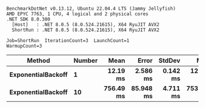 ```

BenchmarkDotNet v0.13.12, Ubuntu 22.04.4 LTS (Jammy Jellyfish)
AMD EPYC 7763, 1 CPU, 4 logical and 2 physical cores
.NET SDK 8.0.300
  [Host]   : .NET 8.0.5 (8.0.524.21615), X64 RyuJIT AVX2
  ShortRun : .NET 8.0.5 (8.0.524.21615), X64 RyuJIT AVX2

Job=ShortRun  IterationCount=3  LaunchCount=1  
WarmupCount=3  

```
| Method             | Number | Mean      | Error     | StdDev   | Min       | Max       | Allocated |
|------------------- |------- |----------:|----------:|---------:|----------:|----------:|----------:|
| **ExponentialBackoff** | **1**      |  **12.19 ms** |  **2.586 ms** | **0.142 ms** |  **12.06 ms** |  **12.34 ms** |     **520 B** |
| **ExponentialBackoff** | **10**     | **756.49 ms** | **85.948 ms** | **4.711 ms** | **753.77 ms** | **761.93 ms** |    **4120 B** |
